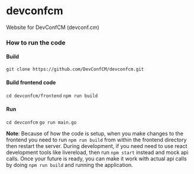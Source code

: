 # devconfcm
Website for DevConfCM (devconf.cm)

### How to run the code

#### Build

`git clone https://github.com/DevConfCM/devconfcm.git` 

#### Build frontend code
`cd devconfcm/frontend` 
`npm run build` 

#### Run
`cd devconfcm` 
`go run main.go`

**Note**: Because of how the code is setup, when you make changes to the frontend you need to run `npm run build` from within the frontend directory
then restart the server. During development, if you need need to use react development tools like livereload, then run `npm start` instead and mock api calls.
Once your future is ready, you can make it work with actual api calls by doing `npm run build` and running the application.
